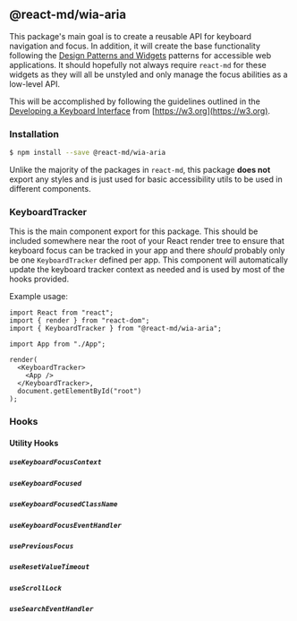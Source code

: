 ## @react-md/wia-aria

This package's main goal is to create a reusable API for keyboard navigation and
focus. In addition, it will create the base functionality following the
[Design Patterns and Widgets](https://www.w3.org/TR/wai-aria-practices/#aria_ex)
patterns for accessible web applications. It should hopefully not always require
`react-md` for these widgets as they will all be unstyled and only manage the
focus abilities as a low-level API.

This will be accomplished by following the guidelines outlined in the
[Developing a Keyboard Interface](https://www.w3.org/TR/wai-aria-practices/#keyboard)
from [https://w3.org](https://w3.org).

### Installation

```sh
$ npm install --save @react-md/wia-aria
```

Unlike the majority of the packages in `react-md`, this package **does not**
export any styles and is just used for basic accessibility utils to be used in
different components.

### KeyboardTracker

This is the main component export for this package. This should be included
somewhere near the root of your React render tree to ensure that keyboard focus
can be tracked in your app and there _should_ probably only be one
`KeyboardTracker` defined per app. This component will automatically update the
keyboard tracker context as needed and is used by most of the hooks provided.

Example usage:

```tsx
import React from "react";
import { render } from "react-dom";
import { KeyboardTracker } from "@react-md/wia-aria";

import App from "./App";

render(
  <KeyboardTracker>
    <App />
  </KeyboardTracker>,
  document.getElementById("root")
);
```

### Hooks

#### Utility Hooks

##### `useKeyboardFocusContext`

##### `useKeyboardFocused`

##### `useKeyboardFocusedClassName`

##### `useKeyboardFocusEventHandler`

##### `usePreviousFocus`

##### `useResetValueTimeout`

##### `useScrollLock`

##### `useSearchEventHandler`
